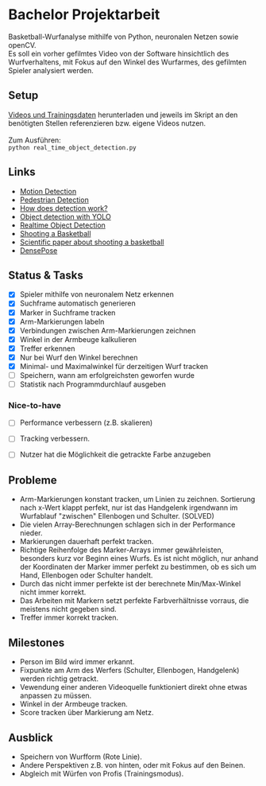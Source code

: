 # Bachelor Projektarbeit
Basketball-Wurfanalyse mithilfe von Python, neuronalen Netzen sowie openCV. <br/>
Es soll ein vorher gefilmtes Video von der Software hinsichtlich des Wurfverhaltens, mit Fokus auf den Winkel des Wurfarmes, des gefilmten Spieler analysiert werden. <br/>

## Setup ##
[Videos und Trainingsdaten](https://www.dropbox.com/sh/jru069x8v3w1gp3/AACdkQ-0Xbp_38oReUBgTlSUa?dl=0) herunterladen und jeweils im Skript 
an den benötigten Stellen referenzieren bzw. eigene Videos nutzen. <br/><br/>
Zum Ausführen: <br/>
``
python real_time_object_detection.py
``

## Links ##
* [Motion Detection](https://www.pyimagesearch.com/2015/05/25/basic-motion-detection-and-tracking-with-python-and-opencv/)          
* [Pedestrian Detection](https://www.pyimagesearch.com/2015/11/09/pedestrian-detection-opencv/)                                     
* [How does detection work?](https://thedatafrog.com/human-detection-video/)                                                        
* [Object detection with YOLO](https://www.pyimagesearch.com/2018/11/12/yolo-object-detection-with-opencv/)                         
* [Realtime Object Detection](https://www.pyimagesearch.com/2017/09/18/real-time-object-detection-with-deep-learning-and-opencv/)   
* [Shooting a Basketball](https://www.breakthroughbasketball.com/fundamentals/shooting-arm-wrist-angle.html)
* [Scientific paper about shooting a basketball](https://pdf.sciencedirectassets.com/278653/1-s2.0-S1877705816X00161/1-s2.0-S187770581630649X/main.pdf?X-Amz-Security-Token=IQoJb3JpZ2luX2VjEHIaCXVzLWVhc3QtMSJIMEYCIQDJX9pcIbL3fByndQLSm%2Bd%2FyXCRNMdHs%2F9LWISZiczbrgIhAJHczcuN%2FLvgOkAC%2FbLU7qb17X%2FF8LxSuN8SOeXPvvghKtkCCIv%2F%2F%2F%2F%2F%2F%2F%2F%2F%2FwEQAhoMMDU5MDAzNTQ2ODY1IgxlM3e%2Bumtz5sm2RTMqrQKdZvvYXCp4D0jkH%2B77JZ30mCsUyqYk%2FRyRoyxNhLJNDyHCR%2BMoh1OPfcjdW3pVoXlXt6qeBlU6TGXgbToHeDn9yS1u%2Brs1liQ%2Bq51rtSTQPc5XaVzu9UEzorIlAuMwSPz2hay%2FMvw0qLWdFSPqgc1%2Ft7zI%2BkmLGRI8sLPQEiF1ga8GupiuLI%2B%2FC%2B8QJ9Jv%2BTHkczf%2BMtljMkAU%2BN0ZRG1IFs%2FaggHYmEodUDiWNoQFxYD%2BDnl25HhD4hgWoD9v4oB%2BUgZEeefQ1ZiS6KF5lfJS9yNHaAW01AB3nbUPbwI%2FewCugpFhDYGcTvObTF1l5xR7dvORoAOrZMv8nXDK27N2iQu7H0fDiOH8%2B9bC5TPQLUukqzN9zwW2AQWDo8u1ybmnBMbA3Bb41UUy9UTeMI3Xj%2B4FOs4C9xoKpuWQ%2FDVlakYv2k1dyJy5eAb5L%2FayFSWLe3cR0u3r3uRph3d4IUSTLXXGFaLUtDyrLCkSqfBLc9gfyoDbR3AdqRzzzZu5SlZv9dTFdu3wmeKElt4AixCnq8%2B0ucwZ6j5zaJnd6oALU7weh9RYGJXX%2BUuiM%2F8uNL9kuBt1lXthI1k938LoRypBC4vRoURLW%2Bob0yFMMMIDCI2Or8%2FLOrXcxZKtMNz0lz0%2FJHab%2FrEUzDzMrMHzkZdC8H2xM1Ex3wmIlWRhvotbM3mrIE%2B3cNIUaURrWAwBnK%2BoJxKmJDMIX%2BMj%2B5QraGj9M8rCRB%2FN6jjFSzrvTKRjnFLPVjaWX3L6nVFZc9tfDWoJVRRLJ7mdW3L3LlugKBz%2FXeW0B7YfdwnVIAMVW2qzENxCm%2BQuD%2Bf277G%2FarFbq27cST2qC5lRgsAczYzOHr3EubarbA%3D%3D&X-Amz-Algorithm=AWS4-HMAC-SHA256&X-Amz-Date=20191107T102549Z&X-Amz-SignedHeaders=host&X-Amz-Expires=300&X-Amz-Credential=ASIAQ3PHCVTY5NOVDOZR%2F20191107%2Fus-east-1%2Fs3%2Faws4_request&X-Amz-Signature=d33a73f555f8559221cda275ff3912add9636beb01d102dfe44849586111184a&hash=4636b184042d2a89c12364838dfe85d66e9714b459fdf9e51c9ba32cef2c3597&host=68042c943591013ac2b2430a89b270f6af2c76d8dfd086a07176afe7c76c2c61&pii=S187770581630649X&tid=spdf-52b2be62-6415-4127-a0e0-111f420162ba&sid=d902a5db4c0ff84008590294dbedba901c8fgxrqb&type=client)
* [DensePose](https://arxiv.org/pdf/1802.00434.pdf)

## Status & Tasks ##
- [x] Spieler mithilfe von neuronalem Netz erkennen
- [x] Suchframe automatisch generieren
- [x] Marker in Suchframe tracken
- [x] Arm-Markierungen labeln
- [x] Verbindungen zwischen Arm-Markierungen zeichnen
- [x] Winkel in der Armbeuge kalkulieren
- [x] Treffer erkennen
- [x] Nur bei Wurf den Winkel berechnen
- [x] Minimal- und Maximalwinkel für derzeitigen Wurf tracken
- [ ] Speichern, wann am erfolgreichsten geworfen wurde
- [ ] Statistik nach Programmdurchlauf ausgeben

### Nice-to-have ###
- [ ] Performance verbessern (z.B. skalieren)
- [ ] Tracking verbessern.
- [ ] Nutzer hat die Möglichkeit die getrackte Farbe anzugeben


## Probleme ##
* Arm-Markierungen konstant tracken, um Linien zu zeichnen. Sortierung nach x-Wert klappt perfekt, 
  nur ist das Handgelenk irgendwann im Wurfablauf "zwischen" Ellenbogen und Schulter. (SOLVED)
* Die vielen Array-Berechnungen schlagen sich in der Performance nieder.
* Markierungen dauerhaft perfekt tracken.
* Richtige Reihenfolge des Marker-Arrays immer gewährleisten, besonders kurz vor Beginn eines Wurfs. 
  Es ist nicht möglich, nur anhand der Koordinaten der Marker immer perfekt zu bestimmen, ob es sich
  um Hand, Ellenbogen oder Schulter handelt.
* Durch das nicht immer perfekte ist der berechnete Min/Max-Winkel nicht immer korrekt.
* Das Arbeiten mit Markern setzt perfekte Farbverhältnisse vorraus, die meistens nicht gegeben sind.
* Treffer immer korrekt tracken.


## Milestones ##
* Person im Bild wird immer erkannt.
* Fixpunkte am Arm des Werfers (Schulter, Ellenbogen, Handgelenk) werden richtig getrackt.
* Vewendung einer anderen Videoquelle funktioniert direkt ohne etwas anpassen zu müssen.
* Winkel in der Armbeuge tracken.
* Score tracken über Markierung am Netz.


## Ausblick ##
* Speichern von Wurfform (Rote Linie).
* Andere Perspektiven z.B. von hinten, oder mit Fokus auf den Beinen.
* Abgleich mit Würfen von Profis (Trainingsmodus).
